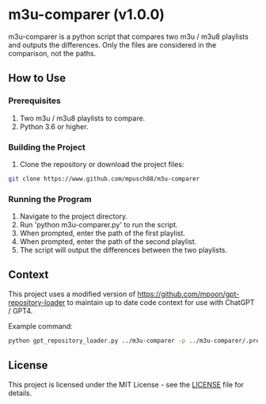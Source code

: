 # m3u-comparer (v1.0.0)

m3u-comparer is a python script that compares two m3u / m3u8 playlists and outputs the differences. Only the files are considered in the comparison, not the paths.

## How to Use

### Prerequisites

1. Two m3u / m3u8 playlists to compare.
2. Python 3.6 or higher.

### Building the Project

1. Clone the repository or download the project files:

```bash
git clone https://www.github.com/mpusch88/m3u-comparer
```

### Running the Program

1. Navigate to the project directory.
2. Run 'python m3u-comparer.py' to run the script.
3. When prompted, enter the path of the first playlist.
4. When prompted, enter the path of the second playlist.
5. The script will output the differences between the two playlists.

## Context

This project uses a modified version of  <https://github.com/mpoon/gpt-repository-loader> to maintain up to date code context for use with ChatGPT / GPT4.

Example command:

```bash
python gpt_repository_loader.py ../m3u-comparer -p ../m3u-comparer/.preamble -o ../m3u-comparer/context.txt -t 4000 -m 10
```

## License

This project is licensed under the MIT License - see the [LICENSE](LICENSE) file for details.
